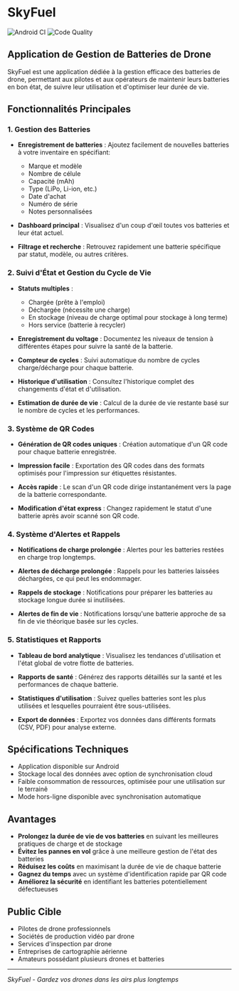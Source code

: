 # SkyFuel

![Android CI](https://github.com/leonfvt/SkyFuel/workflows/Android%20CI/badge.svg)
![Code Quality](https://github.com/leonfvt/SkyFuel/workflows/Code%20Quality%20Check/badge.svg)

## Application de Gestion de Batteries de Drone

SkyFuel est une application dédiée à la gestion efficace des batteries de drone, permettant aux pilotes et aux opérateurs de maintenir leurs batteries en bon état, de suivre leur utilisation et d'optimiser leur durée de vie.

## Fonctionnalités Principales

### 1. Gestion des Batteries

- **Enregistrement de batteries** : Ajoutez facilement de nouvelles batteries à votre inventaire en spécifiant:
  - Marque et modèle
  - Nombre de célule
  - Capacité (mAh)
  - Type (LiPo, Li-ion, etc.)
  - Date d'achat
  - Numéro de série
  - Notes personnalisées

- **Dashboard principal** : Visualisez d'un coup d'œil toutes vos batteries et leur état actuel.

- **Filtrage et recherche** : Retrouvez rapidement une batterie spécifique par statut, modèle, ou autres critères.

### 2. Suivi d'État et Gestion du Cycle de Vie

- **Statuts multiples** :
  - Chargée (prête à l'emploi)
  - Déchargée (nécessite une charge)
  - En stockage (niveau de charge optimal pour stockage à long terme)
  - Hors service (batterie à recycler)

- **Enregistrement du voltage** : Documentez les niveaux de tension à différentes étapes pour suivre la santé de la batterie.

- **Compteur de cycles** : Suivi automatique du nombre de cycles charge/décharge pour chaque batterie.

- **Historique d'utilisation** : Consultez l'historique complet des changements d'état et d'utilisation.

- **Estimation de durée de vie** : Calcul de la durée de vie restante basé sur le nombre de cycles et les performances.

### 3. Système de QR Codes

- **Génération de QR codes uniques** : Création automatique d'un QR code pour chaque batterie enregistrée.

- **Impression facile** : Exportation des QR codes dans des formats optimisés pour l'impression sur étiquettes résistantes.

- **Accès rapide** : Le scan d'un QR code dirige instantanément vers la page de la batterie correspondante.

- **Modification d'état express** : Changez rapidement le statut d'une batterie après avoir scanné son QR code.

### 4. Système d'Alertes et Rappels

- **Notifications de charge prolongée** : Alertes pour les batteries restées en charge trop longtemps.

- **Alertes de décharge prolongée** : Rappels pour les batteries laissées déchargées, ce qui peut les endommager.

- **Rappels de stockage** : Notifications pour préparer les batteries au stockage longue durée si inutilisées.

- **Alertes de fin de vie** : Notifications lorsqu'une batterie approche de sa fin de vie théorique basée sur les cycles.

### 5. Statistiques et Rapports

- **Tableau de bord analytique** : Visualisez les tendances d'utilisation et l'état global de votre flotte de batteries.

- **Rapports de santé** : Générez des rapports détaillés sur la santé et les performances de chaque batterie.

- **Statistiques d'utilisation** : Suivez quelles batteries sont les plus utilisées et lesquelles pourraient être sous-utilisées.

- **Export de données** : Exportez vos données dans différents formats (CSV, PDF) pour analyse externe.

## Spécifications Techniques

- Application disponible sur Android
- Stockage local des données avec option de synchronisation cloud
- Faible consommation de ressources, optimisée pour une utilisation sur le terrainê
- Mode hors-ligne disponible avec synchronisation automatique

## Avantages

- **Prolongez la durée de vie de vos batteries** en suivant les meilleures pratiques de charge et de stockage
- **Évitez les pannes en vol** grâce à une meilleure gestion de l'état des batteries
- **Réduisez les coûts** en maximisant la durée de vie de chaque batterie
- **Gagnez du temps** avec un système d'identification rapide par QR code
- **Améliorez la sécurité** en identifiant les batteries potentiellement défectueuses

## Public Cible

- Pilotes de drone professionnels
- Sociétés de production vidéo par drone
- Services d'inspection par drone
- Entreprises de cartographie aérienne
- Amateurs possédant plusieurs drones et batteries

---

*SkyFuel - Gardez vos drones dans les airs plus longtemps*
